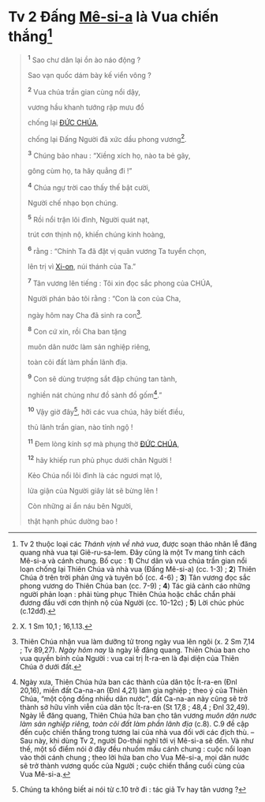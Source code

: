 # Tv 2 Đấng [Mê-si-a]() là Vua chiến thắng[^1-36458cf9-4b3a-425a-9767-dc414c38c078]

> <sup><b>1</b></sup> Sao chư dân lại ồn ào náo động ?
>
> Sao vạn quốc dám bày kế viển vông ?
>
> <sup><b>2</b></sup> Vua chúa trần gian cùng nổi dậy,
>
> vương hầu khanh tướng rập mưu đồ
>
> chống lại [ĐỨC CHÚA](),
>
> chống lại Đấng Người đã xức dầu phong vương[^2-36458cf9-4b3a-425a-9767-dc414c38c078].
>
> <sup><b>3</b></sup> Chúng bảo nhau : “Xiềng xích họ, nào ta bẻ gãy,
>
> gông cùm họ, ta hãy quẳng đi !”
>
> <sup><b>4</b></sup> Chúa ngự trời cao thấy thế bật cười,
>
> Người chế nhạo bọn chúng.
>
> <sup><b>5</b></sup> Rồi nổi trận lôi đình, Người quát nạt,
>
> trút cơn thịnh nộ, khiến chúng kinh hoàng,
>
> <sup><b>6</b></sup> rằng : “Chính Ta đã đặt vị quân vương Ta tuyển chọn,
>
> lên trị vì [Xi-on](), núi thánh của Ta.”
>
> <sup><b>7</b></sup> Tân vương lên tiếng : Tôi xin đọc sắc phong của CHÚA,
>
> Người phán bảo tôi rằng : “Con là con của Cha,
>
> ngày hôm nay Cha đã sinh ra con[^3-36458cf9-4b3a-425a-9767-dc414c38c078].
>
> <sup><b>8</b></sup> Con cứ xin, rồi Cha ban tặng
>
> muôn dân nước làm sản nghiệp riêng,
>
> toàn cõi đất làm phần lãnh địa.
>
> <sup><b>9</b></sup> Con sẽ dùng trượng sắt đập chúng tan tành,
>
> nghiền nát chúng như đồ sành đồ gốm[^4-36458cf9-4b3a-425a-9767-dc414c38c078].”
>
> <sup><b>10</b></sup> Vậy giờ đây[^5-36458cf9-4b3a-425a-9767-dc414c38c078], hỡi các vua chúa, hãy biết điều,
>
> thủ lãnh trần gian, nào tỉnh ngộ !
>
> <sup><b>11</b></sup> Đem lòng kính sợ mà phụng thờ [ĐỨC CHÚA](),
>
> <sup><b>12</b></sup> hãy khiếp run phủ phục dưới chân Người !
>
> Kẻo Chúa nổi lôi đình là các ngươi mạt lộ,
>
> lửa giận của Người giây lát sẽ bừng lên !
>
> Còn những ai ẩn náu bên Người,
>
> thật hạnh phúc dường bao !

[^1-36458cf9-4b3a-425a-9767-dc414c38c078]: Tv 2 thuộc loại các _Thánh vịnh về nhà vua_, được soạn thảo nhân lễ đăng quang nhà vua tại Giê-ru-sa-lem. Đây cũng là một Tv mang tính cách Mê-si-a và cánh chung. Bố cục : **1**) Chư dân và vua chúa trần gian nổi loạn chống lại Thiên Chúa và nhà vua (Đấng Mê-si-a) (cc. 1-3) ; **2**) Thiên Chúa ở trên trời phản ứng và tuyên bố (cc. 4-6) ; **3**) Tân vương đọc sắc phong vương do Thiên Chúa ban (cc. 7-9) ; **4**) Tác giả cảnh cáo những người phản loạn : phải tùng phục Thiên Chúa hoặc chắc chắn phải đương đầu với cơn thịnh nộ của Người (cc. 10-12c) ; **5**) Lời chúc phúc (c.12dđ).

[^2-36458cf9-4b3a-425a-9767-dc414c38c078]: X. 1 Sm 10,1 ; 16,1.13.

[^3-36458cf9-4b3a-425a-9767-dc414c38c078]: Thiên Chúa nhận vua làm dưỡng tử trong ngày vua lên ngôi (x. 2 Sm 7,14 ; Tv 89,27). _Ngày hôm nay_ là ngày lễ đăng quang. Thiên Chúa ban cho vua quyền bính của Người : vua cai trị Ít-ra-en là đại diện của Thiên Chúa ở dưới đất.

[^4-36458cf9-4b3a-425a-9767-dc414c38c078]: Ngày xưa, Thiên Chúa hứa ban các thành của dân tộc Ít-ra-en (Đnl 20,16), miền đất Ca-na-an (Đnl 4,21) làm gia nghiệp ; theo ý của Thiên Chúa, “một cộng đồng nhiều dân nước”, đất Ca-na-an này cũng sẽ trở thành sở hữu vĩnh viễn của dân tộc Ít-ra-en (St 17,8 ; 48,4 ; Đnl 32,49). Ngày lễ đăng quang, Thiên Chúa hứa ban cho tân vương _muôn dân nước làm sản nghiệp riêng, toàn cõi đất làm phần lãnh địa_ (c.8). C.9 đề cập đến cuộc chiến thắng trong tương lai của nhà vua đối với các địch thù. – Sau này, khi dùng Tv 2, người Do-thái nghĩ tới vị Mê-si-a sẽ đến. Và như thế, một số điểm nói ở đây đều nhuốm mầu cánh chung : cuộc nổi loạn vào thời cánh chung ; theo lời hứa ban cho Vua Mê-si-a, mọi dân nước sẽ trở thành vương quốc của Người ; cuộc chiến thắng cuối cùng của Vua Mê-si-a.

[^5-36458cf9-4b3a-425a-9767-dc414c38c078]: Chúng ta không biết ai nói từ c.10 trở đi : tác giả Tv hay tân vương ?
